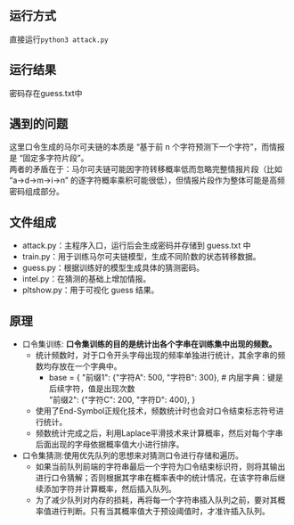## 运行方式
直接运行` python3 attack.py `

## 运行结果
密码存在guess.txt中

## 遇到的问题
这里口令生成的马尔可夫链的本质是 “基于前 n 个字符预测下一个字符”，而情报是 “固定多字符片段”。\
两者的矛盾在于：马尔可夫链可能因字符转移概率低而忽略完整情报片段（比如 “a→d→m→i→n” 的逐字符概率乘积可能很低），但情报片段作为整体可能是高频密码组成部分。

## 文件组成
- attack.py：主程序入口，运行后会生成密码并存储到 guess.txt 中
- train.py：用于训练马尔可夫链模型，生成不同阶数的状态转移数据。
- guess.py：根据训练好的模型生成具体的猜测密码。
- intel.py：在猜测的基础上增加情报。
- pltshow.py：用于可视化 guess 结果。

## 原理
- 口令集训练: **口令集训练的目的是统计出各个字串在训练集中出现的频数。**
    - 统计频数时，对于口令开头字母出现的频率单独进行统计，其余字串的频数均存放在一个字典中。
        - base = {
    "前缀1": {"字符A": 500, "字符B": 300},  # 内层字典：键是后续字符，值是出现次数\
    "前缀2": {"字符C": 200, "字符D": 400},
}
    - 使用了End-Symbol正规化技术，频数统计时也会对口令结束标志符号进行统计。
    - 频数统计完成之后，利用Laplace平滑技术来计算概率，然后对每个字串后面出现的字母依据概率值大小进行排序。
- 口令集猜测:使用优先队列的思想来对猜测口令进行存储和遍历。
    - 如果当前队列前端的字符串最后一个字符为口令结束标识符，则将其输出进行口令猜解；否则根据其字串在概率表中的统计情况，在该字符串后继续添加字符并计算概率，然后插入队列。
    - 为了减少队列对内存的损耗，再将每一个字符串插入队列之前，要对其概率值进行判断。只有当其概率值大于预设阈值时，才准许插入队列。